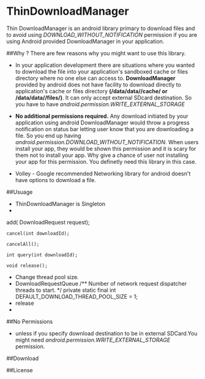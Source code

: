 ThinDownloadManager
===================

Thin DownloadManager is an android library primary to download files and to avoid using *DOWNLOAD_WITHOUT_NOTIFICATION* permission if you are using Android provided DownloadManager in your application. 


##Why ?
  There are few reasons why you might want to use this library.
  * In your application development there are situations where you wanted to download the file into your application's sandboxed cache or files directory where no one else can access to. **DownloadManager** provided by android does not have facility to download directly to application's cache or files directory **(/data/data/<package>/cache/ or /data/data/<pacakge>/files/)**. It can only accept external SDcard destination. So you have to have *android.permission.WRITE_EXTERNAL_STORAGE*
  
  * **No additional permissions required.** Any download initiated by your application using android DownloadManager would throw a progress notification on status bar letting user know that you are downloading a file. So you end up having *android.permission.DOWNLOAD_WITHOUT_NOTIFICATION*. When users install your app, they would be shown this permission and it is scary for them not to install your app. Why give a chance of user not installing your app for this permission. You definetly need this library in this case. 
  
  * Volley - Google recommended Networking library for android doesn't have options to download a file. 
  

##Usuage
  * ThinDownloadManager is  Singleton
  * 
  add( DownloadRequest request);

	cancel(int downloadId);

	cancelAll();

	int query(int downloadId);	
	
	void release();
  * Change thread pool size.
  * DownloadRequestQueue
	/** Number of network request dispatcher threads to start. */
    private static final int DEFAULT_DOWNLOAD_THREAD_POOL_SIZE = 1;
  * release
  * 


##No Permissions 
  * unless if you specify download destination to be in external SDCard.You might need *android.permission.WRITE_EXTERNAL_STORAGE* permission.

##Download

##License



